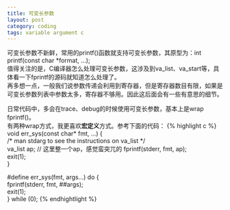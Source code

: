 ```yaml
---
title: 可变长参数
layout: post
category: coding
tags: variable argument c
---
```


可变长参数不新鲜，常用的printf()函数就支持可变长参数，其原型为：int printf(const char *format, ...);  
值得关注的是，C编译器怎么处理可变长参数，这涉及到va_list、va_start等，具体看一下fprintf的源码就知道怎么处理了。  
再多想一点，一般我们说参数传递会利用到寄存器，但是寄存器数目有限，如果是可变长参数列表中参数太多，寄存器不够用。因此这后面会有一些有意思的细节。  

日常代码中，多会在trace、debug的时候使用可变长参数，基本上是wrap fprintf()。  
有两种wrap方式，我更喜欢**宏定义**方式。参考下面的代码：
{% highlight c %}
void err_sys(const char* fmt, ...) {  
    /* man stdarg to see the instructions on va_list */  
    va_list ap;	// 这里整一个ap，感觉蛮突兀的
    fprintf(stderr, fmt, ap);  
    exit(1);  
}

#define err_sys(fmt, args...) do {  \
    fprintf(stderr, fmt, ##args);   \
    exit(1);                        \
} while (0);
{% endhightlight %}

